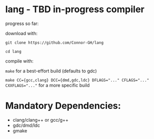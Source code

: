 # lang - TBD in-progress compiler

progress so far:



download with:

``git clone https://github.com/Connor-GH/lang``

``cd lang``

compile with:

``make`` for a best-effort build (defaults to gdc)


``make CC={gcc,clang} DCC={dmd,gdc,ldc} DFLAGS="..." CFLAGS="..." CXXFLAGS="..."``
for a more specific build

# Mandatory Dependencies:
- clang/clang++ or gcc/g++
- gdc/dmd/ldc
- gmake
